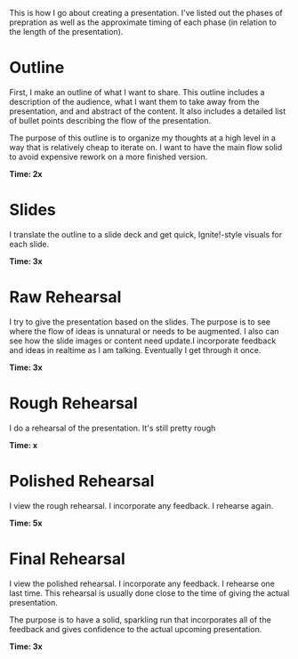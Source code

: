 This is how I go about creating a presentation.
I've listed out the phases of prepration as well as the approximate timing of each phase (in relation to the length of the presentation).

# Outline

First, I make an outline of what I want to share.
This outline includes a description of the audience, what I want them to take away from the presentation, and and abstract of the content.
It also includes a detailed list of bullet points describing the flow of the presentation.

The purpose of this outline is to organize my thoughts at a high level in a way that is relatively cheap to iterate on.
I want to have the main flow solid to avoid expensive rework on a more finished version.

**Time: 2x**

# Slides

I translate the outline to a slide deck and get quick, Ignite!-style visuals for each slide.

**Time: 3x**

# Raw Rehearsal

I try to give the presentation based on the slides.
The purpose is to see where the flow of ideas is unnatural or needs to be augmented.
I also can see how the slide images or content need update.I incorporate feedback and ideas in realtime as I am talking.
Eventually I get through it once.

**Time: 3x**

# Rough Rehearsal

I do a rehearsal of the presentation.
It's still pretty rough

**Time: x**

# Polished Rehearsal

I view the rough rehearsal.
I incorporate any feedback.
I rehearse again.

**Time: 5x**

# Final Rehearsal

I view the polished rehearsal.
I incorporate any feedback.
I rehearse one last time.
This rehearsal is usually done close to the time of giving the actual presentation.

The purpose is to have a solid, sparkling run that incorporates all of the feedback and gives confidence to the actual upcoming presentation.

**Time: 3x**
